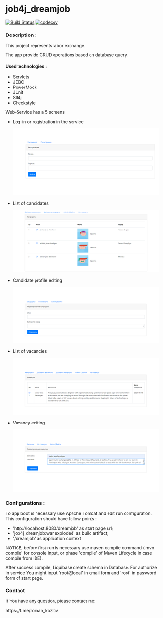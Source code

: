 <h1>
job4j_dreamjob
</h1>

[![Build Status](https://travis-ci.com/k-r-3/job4j_dreamjob.svg?branch=master)](https://travis-ci.com/k-r-3/job4j_dreamjob)
[![codecov](https://codecov.io/gh/k-r-3/job4j_dreamjob/branch/master/graph/badge.svg?token=KJ72A7JEFU)](https://codecov.io/gh/k-r-3/job4j_dreamjob)

<h3>Description :</h3>

<p>
This project represents labor exchange.
</p>
<p>
The app provide CRUD operations based on database query.
</p>
<h4>
Used technologies :
</h4>
<ul>
<li>Servlets</li>
<li>JDBC</li>
<li>PowerMock</li>
<li>JUnit</li>
<li>Slf4j</li>
<li>Checkstyle</li>
</ul>
<p>
Web-Service has a 5 screens
</p>
<ul>

<li>
Log-in or registration in the service
</li>
<p>

![ScreenShot](images/main.png)

</p>
<li>
List of candidates
</li>
<p>

![ScreenShot](images/candidates.png)

</p>
<li>
Candidate profile editing
</li>
<p>

![ScreenShot](images/edit.png)

</p>
<li>
List of vacancies
</li>
<p>

![ScreenShot](images/posts.png)

</p>
<li>
Vacancy editing
</li>
<p>

![ScreenShot](images/post_edit.png)

</p>
</ul>
<h3>
Configurations :
</h3>
<p>
To app boot is necessary use Apache Tomcat and edit run configuration. 
This configuration should have follow points : 
</p>
<ul>
<li>
'http://localhost:8080/dreamjob' as start page url;
</li>
<li>
'job4j_dreamjob:war exploded' as build artifact;
</li>
<li>
'/dreamjob' as application context
</li>
</ul>
<p>
NOTICE, before first run is necessary use maven compile command
('mvn compile' for console input, or phase 'compile' of Maven Lifecycle in case compile from IDE).
</p>
<p>
After success compile, Liquibase create schema in Database. 
For authorize in service You might input 'root@local' in email form 
and 'root' in password form of start page.
</p>
<h3>Contact</h3>
<p>If You have any question, please contact me:</p>
<p>https://t.me/roman_kozlov</p>




